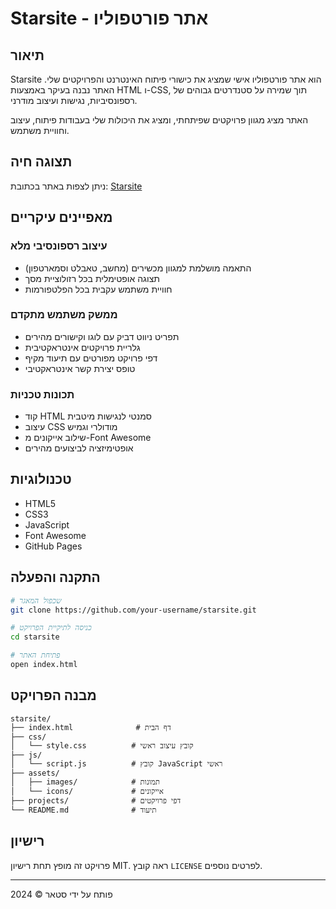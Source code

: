 # Starsite - אתר פורטפוליו

## תיאור

Starsite הוא אתר פורטפוליו אישי שמציג את כישורי פיתוח האינטרנט והפרויקטים שלי. האתר נבנה בעיקר באמצעות HTML ו-CSS, תוך שמירה על סטנדרטים גבוהים של רספונסיביות, נגישות ועיצוב מודרני.

האתר מציג מגוון פרויקטים שפיתחתי, ומציג את היכולות שלי בעבודות פיתוח, עיצוב וחוויית משתמש.

## תצוגה חיה
ניתן לצפות באתר בכתובת: [Starsite](https://star69995.github.io/star-site/)

## מאפיינים עיקריים
### עיצוב רספונסיבי מלא
- התאמה מושלמת למגוון מכשירים (מחשב, טאבלט וסמארטפון)
- תצוגה אופטימלית בכל רזולוציית מסך
- חוויית משתמש עקבית בכל הפלטפורמות

### ממשק משתמש מתקדם
- תפריט ניווט דביק עם לוגו וקישורים מהירים
- גלריית פרויקטים אינטראקטיבית
- דפי פרויקט מפורטים עם תיעוד מקיף
- טופס יצירת קשר אינטראקטיבי

### תכונות טכניות
- קוד HTML סמנטי לנגישות מיטבית
- עיצוב CSS מודולרי וגמיש
- שילוב אייקונים מ-Font Awesome
- אופטימיזציה לביצועים מהירים

## טכנולוגיות
- HTML5
- CSS3
- JavaScript
- Font Awesome
- GitHub Pages

## התקנה והפעלה
```bash
# שכפול המאגר
git clone https://github.com/your-username/starsite.git

# כניסה לתיקיית הפרויקט
cd starsite

# פתיחת האתר
open index.html
```

## מבנה הפרויקט
```
starsite/
├── index.html              # דף הבית
├── css/
│   └── style.css          # קובץ עיצוב ראשי
├── js/
│   └── script.js          # קובץ JavaScript ראשי
├── assets/
│   ├── images/            # תמונות
│   └── icons/             # אייקונים
├── projects/              # דפי פרויקטים
└── README.md              # תיעוד
```

## רישיון
פרויקט זה מופץ תחת רישיון MIT. ראה קובץ `LICENSE` לפרטים נוספים.

---
פותח על ידי סטאר © 2024